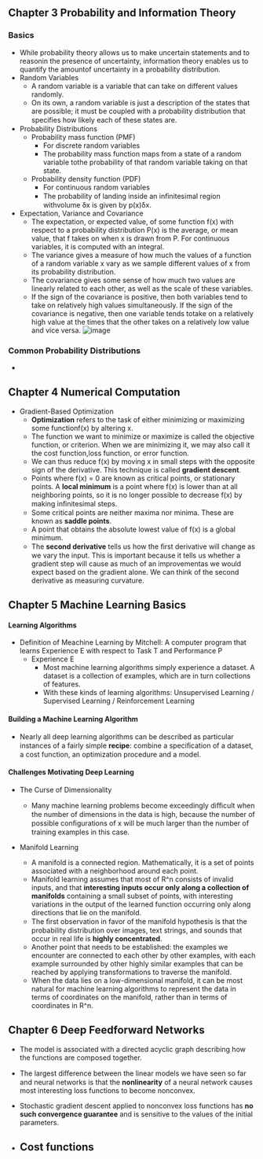 ## Chapter 3 Probability and Information Theory
### Basics
- While probability theory allows us to make uncertain statements and to reasonin the presence of uncertainty, information theory enables us to quantify the amountof uncertainty in a probability distribution.
- Random Variables
  - A random variable is a variable that can take on different values randomly.
  - On its own, a random variable is just a description of the states that are possible; it must be coupled with a probability distribution that speciﬁes how likely each of these states are.
- Probability Distributions
  - Probability mass function (PMF)
    - For discrete random variables
    - The probability mass function maps from a state of a random variable tothe probability of that random variable taking on that state.
  - Probability density function (PDF)
    - For continuous random variables
    - The probability of landing inside an inﬁnitesimal region withvolume δx is given by p(x)δx.
- Expectation, Variance and Covariance
  - The expectation, or expected value, of some function f(x) with respect to a probability distribution P(x) is the average, or mean value, that f takes on when x is drawn from P. For continuous variables, it is computed with an integral.
  - The variance gives a measure of how much the values of a function of a random variable x vary as we sample different values of x from its probability distribution.
  - The covariance gives some sense of how much two values are linearly related to each other, as well as the scale of these variables.
  - If the sign of the covariance is positive, then both variables tend to take on relatively high values simultaneously. If the sign of the covariance is negative, then one variable tends totake on a relatively high value at the times that the other takes on a relatively low value and vice versa.
 ![image](https://user-images.githubusercontent.com/65876994/152912058-6c8dda4c-174f-4caa-b58d-84d60af3f0c5.png)

### Common Probability Distributions
- 

## Chapter 4 Numerical Computation
- Gradient-Based Optimization
  - **Optimization** refers to the task of either minimizing or maximizing some functionf(x) by altering x.
  - The function we want to minimize or maximize is called the objective function, or criterion. When we are minimizing it, we may also call it the cost function,loss function, or error function.
  - We can thus reduce f(x) by moving x in small steps with the opposite sign of the derivative. This technique is called **gradient descent**.
  - Points where f(x) = 0 are known as critical points, or stationary points. A **local minimum** is a point where f(x) is lower than at all neighboring points, so it is no longer possible to decrease f(x) by making inﬁnitesimal steps.
  - Some critical points are neither maxima nor minima. These are known as **saddle points**.
  - A point that obtains the absolute lowest value of f(x) is a global minimum.
  - The **second derivative** tells us how the ﬁrst derivative will change as we vary the input. This is important because it tells us whether a gradient step will cause as much of an improvementas we would expect based on the gradient alone. We can think of the second derivative as measuring curvature.

## Chapter 5 Machine Learning Basics

#### Learning Algorithms
- Definition of Meachine Learning by Mitchell: A computer program that learns Experience E with respect to Task T and Performance P
  - Experience E 
    - Most machine learning algorithms simply experience a dataset. A dataset is a collection of examples, which are in turn collections of features.
    - With these kinds of learning algorithms: Unsupervised Learning / Supervised Learning / Reinforcement Learning 

#### Building a Machine Learning Algorithm
- Nearly all deep learning algorithms can be described as particular instances of a fairly simple **recipe**: combine a speciﬁcation of a dataset, a cost function, an optimization procedure and a model.

#### Challenges Motivating Deep Learning
- The Curse of Dimensionality
  - Many machine learning problems become exceedingly diﬃcult when the number of dimensions in the data is high, because the number of possible conﬁgurations of x will be much larger than the number of training examples in this case.

- Manifold Learning
  - A manifold is a connected region. Mathematically, it is a set of points associated with a neighborhood around each point.
  - Manifold learning assumes that most of R^n consists of invalid inputs, and that **interesting inputs occur only along a collection of manifolds** containing a small subset of points, with interesting variations in the output of the learned function occurring only along directions that lie on the manifold.
  - The ﬁrst observation in favor of the manifold hypothesis is that the probability distribution over images, text strings, and sounds that occur in real life is **highly concentrated**.
  - Another point that needs to be established: the examples we encounter are connected to each other by other examples, with each example surrounded by other highly similar examples that can be reached by applying transformations to traverse the manifold.
  - When the data lies on a low-dimensional manifold, it can be most natural for machine learning algorithms to represent the data in terms of coordinates on the manifold, rather than in terms of coordinates in R^n.


## Chapter 6 Deep Feedforward Networks
- The model is associated with a directed acyclic graph describing how the functions are composed together.
- The largest diﬀerence between the linear models we have seen so far and neural networks is that the **nonlinearity** of a neural network causes most interesting loss functions to become nonconvex.
- Stochastic gradient descent applied to nonconvex loss functions has **no such convergence guarantee** and is sensitive to the values of the initial parameters.

- Cost functions
  - 
